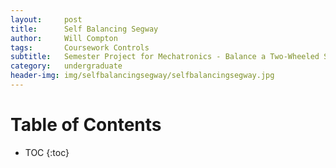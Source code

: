 ```yaml
---
layout:     post
title:      Self Balancing Segway
author:     Will Compton
tags: 	    Coursework Controls
subtitle:  	Semester Project for Mechatronics - Balance a Two-Wheeled Segway
category:   undergraduate
header-img: img/selfbalancingsegway/selfbalancingsegway.jpg
---
```

<!-- Start Writing Below in Markdown -->

# Table of Contents

* TOC
{:toc}
